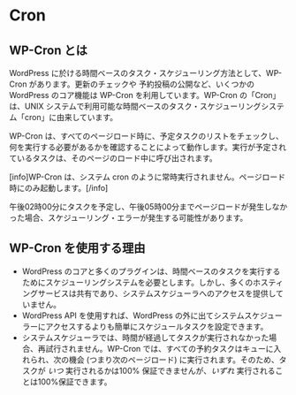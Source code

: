 <!-- 
# Cron
 -->
# Cron

<!-- 
## What is WP-Cron
 -->
## WP-Cron とは

<!-- 
WP-Cron is how WordPress handles scheduling time-based tasks in WordPress. Several WordPress core features, such as checking for updates and publishing scheduled post, utilize WP-Cron. The "Cron" part of the name comes from the cron time-based task scheduling system that is available on UNIX systems.
 -->
WordPress に於ける時間ベースのタスク・スケジューリング方法として、WP-Cron があります。更新のチェックや 予約投稿の公開など、いくつかの WordPress のコア機能は WP-Cron を利用しています。WP-Cron の「Cron」は、UNIX システムで利用可能な時間ベースのタスク・スケジューリングシステム「cron」に由来しています。

<!-- 
WP-Cron works by checking, on every page load, a list of scheduled tasks to see what needs to be run. Any tasks due to run will be called during that page load.
 -->
WP-Cron は、すべてのページロード時に、予定タスクのリストをチェックし、何を実行する必要があるかを確認することによって動作します。実行が予定されているタスクは、そのページのロード中に呼び出されます。

<!-- 
[info]WP-Cron does not run constantly as the system cron does; it is only triggered on page load.[/info]
 -->
[info]WP-Cron は、システム cron のように常時実行されません。ページロード時にのみ起動します。[/info]

<!-- 
Scheduling errors could occur if you schedule a task for 2:00PM and no page loads occur until 5:00PM.
 -->
午後02時00分にタスクを予定し、午後05時00分までページロードが発生しなかった場合、スケジューリング・エラーが発生する可能性があります。

<!-- 
## Why use WP-Cron
 -->
## WP-Cron を使用する理由

<!-- 
- WordPress core and many plugins need a scheduling system to perform time-based tasks. However, many hosting services are shared and do not provide access to the system scheduler.
- Using the WordPress API is a simpler method for setting scheduled tasks than going outside of WordPress to the system scheduler.
- With the system scheduler, if the time passes and the task did not run, it will not be re-attempted. With WP-Cron, all scheduled tasks are put into a queue and will run at the next opportunity (meaning the next page load). So while you can’t be 100% sure _when_ your task will run, you can be 100% sure that it will run _eventually_.
 -->
- WordPress のコアと多くのプラグインは、時間ベースのタスクを実行するためにスケジューリングシステムを必要とします。しかし、多くのホスティングサービスは共有であり、システムスケジューラへのアクセスを提供していません。
- WordPress API を使用すれば、WordPress の外に出てシステムスケジューラーにアクセスするよりも簡単にスケジュールタスクを設定できます。
- システムスケジューラでは、時間が経過してタスクが実行されなかった場合、再試行されません。WP-Cron では、すべての予約タスクはキューに入れられ、次の機会 (つまり次のページロード) に実行されます。そのため、タスクが _いつ_ 実行されるかは100% 保証できませんが、_いずれ_ 実行されることは100%保証できます。
